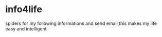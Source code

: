 # info4life
spiders for my following informations and send email,this makes my life easy and intelligent
